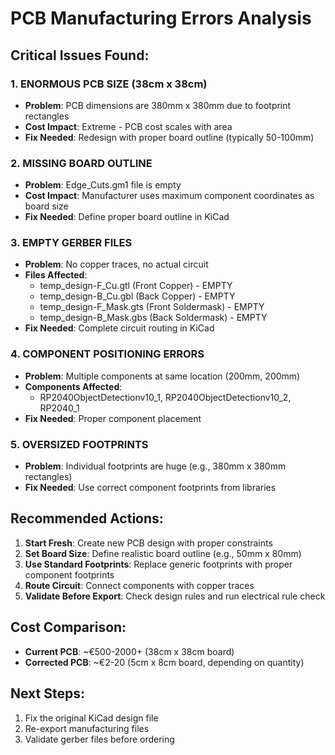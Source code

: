 # PCB Manufacturing Errors Analysis

## Critical Issues Found:

### 1. ENORMOUS PCB SIZE (38cm x 38cm)
- **Problem**: PCB dimensions are 380mm x 380mm due to footprint rectangles
- **Cost Impact**: Extreme - PCB cost scales with area
- **Fix Needed**: Redesign with proper board outline (typically 50-100mm)

### 2. MISSING BOARD OUTLINE
- **Problem**: Edge_Cuts.gm1 file is empty
- **Cost Impact**: Manufacturer uses maximum component coordinates as board size
- **Fix Needed**: Define proper board outline in KiCad

### 3. EMPTY GERBER FILES
- **Problem**: No copper traces, no actual circuit
- **Files Affected**: 
  - temp_design-F_Cu.gtl (Front Copper) - EMPTY
  - temp_design-B_Cu.gbl (Back Copper) - EMPTY
  - temp_design-F_Mask.gts (Front Soldermask) - EMPTY
  - temp_design-B_Mask.gbs (Back Soldermask) - EMPTY
- **Fix Needed**: Complete circuit routing in KiCad

### 4. COMPONENT POSITIONING ERRORS
- **Problem**: Multiple components at same location (200mm, 200mm)
- **Components Affected**: 
  - RP2040ObjectDetectionv10_1, RP2040ObjectDetectionv10_2, RP2040_1
- **Fix Needed**: Proper component placement

### 5. OVERSIZED FOOTPRINTS
- **Problem**: Individual footprints are huge (e.g., 380mm x 380mm rectangles)
- **Fix Needed**: Use correct component footprints from libraries

## Recommended Actions:

1. **Start Fresh**: Create new PCB design with proper constraints
2. **Set Board Size**: Define realistic board outline (e.g., 50mm x 80mm)
3. **Use Standard Footprints**: Replace generic footprints with proper component footprints
4. **Route Circuit**: Connect components with copper traces
5. **Validate Before Export**: Check design rules and run electrical rule check

## Cost Comparison:
- **Current PCB**: ~€500-2000+ (38cm x 38cm board)
- **Corrected PCB**: ~€2-20 (5cm x 8cm board, depending on quantity)

## Next Steps:
1. Fix the original KiCad design file
2. Re-export manufacturing files
3. Validate gerber files before ordering
